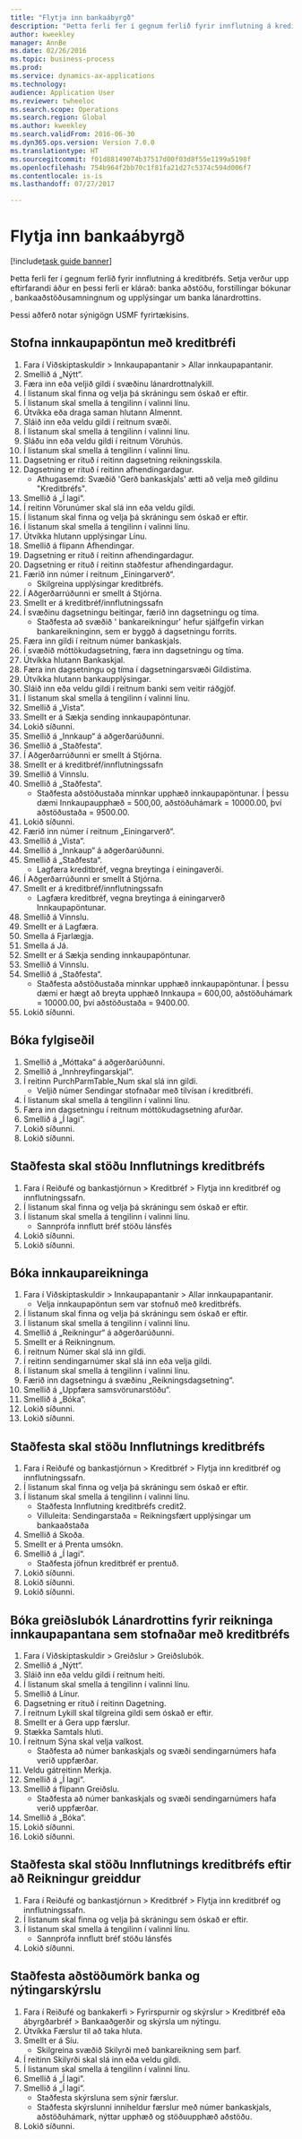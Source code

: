 ```yaml
--- 
title: "Flytja inn bankaábyrgð"
description: "Þetta ferli fer í gegnum ferlið fyrir innflutning á kreditbréfs."
author: kweekley
manager: AnnBe
ms.date: 02/26/2016
ms.topic: business-process
ms.prod: 
ms.service: dynamics-ax-applications
ms.technology: 
audience: Application User
ms.reviewer: twheeloc
ms.search.scope: Operations
ms.search.region: Global
ms.author: kweekley
ms.search.validFrom: 2016-06-30
ms.dyn365.ops.version: Version 7.0.0
ms.translationtype: HT
ms.sourcegitcommit: f01d88149074b37517d00f03d8f55e1199a5198f
ms.openlocfilehash: 754b964f2bb70c1f81fa21d27c5374c594d006f7
ms.contentlocale: is-is
ms.lasthandoff: 07/27/2017

---
```

# <a name="import-a-letter-of-credit"></a>Flytja inn bankaábyrgð

[!include[task guide banner](../../includes/task-guide-banner.md)]

Þetta ferli fer í gegnum ferlið fyrir innflutning á kreditbréfs. Setja verður upp eftirfarandi áður en þessi ferli er klárað: banka aðstöðu, forstillingar bókunar , bankaaðstöðusamningnum og upplýsingar um banka lánardrottins.

Þessi aðferð notar sýnigögn USMF fyrirtækisins.


## <a name="create-a-purchase-order-with-letter-of-credit"></a>Stofna innkaupapöntun með kreditbréfi
1. Fara í Viðskiptaskuldir > Innkaupapantanir > Allar innkaupapantanir.
2. Smellið á „Nýtt“.
3. Færa inn eða veljið gildi í svæðinu lánardrottnalykill.
4. Í listanum skal finna og velja þá skráningu sem óskað er eftir.
5. Í listanum skal smella á tengilinn í valinni línu.
6. Útvíkka eða draga saman hlutann Almennt.
7. Sláið inn eða veldu gildi í reitnum svæði.
8. Í listanum skal smella á tengilinn í valinni línu.
9. Sláðu inn eða veldu gildi í reitnum Vöruhús.
10. Í listanum skal smella á tengilinn í valinni línu.
11. Dagsetning er rituð í reitinn dagsetning reikningsskila.
12. Dagsetning er rituð í reitinn afhendingardagur.
    * Athugasemd: Svæðið 'Gerð bankaskjals' ætti að velja með gildinu "Kreditbréfs".  
13. Smellið á „Í lagi“.
14. Í reitinn Vörunúmer skal slá inn eða veldu gildi.
15. Í listanum skal finna og velja þá skráningu sem óskað er eftir.
16. Í listanum skal smella á tengilinn í valinni línu.
17. Útvíkka hlutann upplýsingar Línu.
18. Smellið á flipann Afhendingar.
19. Dagsetning er rituð í reitinn afhendingardagur.
20. Dagsetning er rituð í reitinn staðfestur afhendingardagur.
21. Færið inn númer í reitnum „Einingarverð“.
    * Skilgreina upplýsingar kreditbréfs.  
22. Í Aðgerðarrúðunni er smellt á Stjórna.
23. Smellt er á kreditbréf/innflutningssafn
24. Í svæðinu dagsetningu beitingar, færið inn dagsetningu og tíma.
    * Staðfesta að svæðið ' bankareikningur' hefur sjálfgefin virkan bankareikninginn, sem er byggð á dagsetningu forrits.  
25. Færa inn gildi í reitnum númer bankaskjals.
26. Í svæðið móttökudagsetning, færa inn dagsetningu og tíma.
27. Útvíkka hlutann Bankaskjal.
28. Færa inn dagsetningu og tíma í dagsetningarsvæði Gildistíma.
29. Útvíkka hlutann bankaupplýsingar.
30. Sláið inn eða veldu gildi í reitnum banki sem veitir ráðgjöf.
31. Í listanum skal smella á tengilinn í valinni línu.
32. Smellið á „Vista“.
33. Smellt er á Sækja sending innkaupapöntunar.
34. Lokið síðunni.
35. Smellið á „Innkaup“ á aðgerðarúðunni.
36. Smellið á „Staðfesta“.
37. Í Aðgerðarrúðunni er smellt á Stjórna.
38. Smellt er á kreditbréf/innflutningssafn
39. Smellið á Vinnslu.
40. Smellið á „Staðfesta“.
    * Staðfesta aðstöðustaða minnkar upphæð innkaupapöntunar.  Í þessu dæmi Innkaupaupphæð = 500,00, aðstöðuhámark = 10000.00, því aðstöðustaða = 9500.00.  
41. Lokið síðunni.
42. Færið inn númer í reitnum „Einingarverð“.
43. Smellið á „Vista“.
44. Smellið á „Innkaup“ á aðgerðarúðunni.
45. Smellið á „Staðfesta“.
    * Lagfæra kreditbréf, vegna breytinga í einingaverði.  
46. Í Aðgerðarrúðunni er smellt á Stjórna.
47. Smellt er á kreditbréf/innflutningssafn
    * Lagfæra kreditbréf, vegna breytinga á einingarverð Innkaupapöntunar.  
48. Smellið á Vinnslu.
49. Smellt er á Lagfæra.
50. Smella á Fjarlægja.
51. Smella á Já.
52. Smellt er á Sækja sending innkaupapöntunar.
53. Smellið á Vinnslu.
54. Smellið á „Staðfesta“.
    * Staðfesta aðstöðustaða minnkar upphæð innkaupapöntunar.  Í þessu dæmi er hægt að breyta upphæð Innkaupa = 600,00, aðstöðuhámark = 10000.00, því aðstöðustaða = 9400.00.  
55. Lokið síðunni.

## <a name="post-packing-slip"></a>Bóka fylgiseðil
1. Smellið á „Móttaka“ á aðgerðarúðunni.
2. Smellið á „Innhreyfingarskjal“.
3. Í reitinn PurchParmTable_Num skal slá inn gildi.
    * Veljið númer Sendingar stofnaðar með tilvísan í kreditbréfi.  
4. Í listanum skal smella á tengilinn í valinni línu.
5. Færa inn dagsetningu í reitnum móttökudagsetning afurðar.
6. Smellið á „Í lagi“.
7. Lokið síðunni.
8. Lokið síðunni.

## <a name="verify-import-letter-of-credit-status"></a>Staðfesta skal stöðu Innflutnings kreditbréfs
1. Fara í Reiðufé og bankastjórnun > Kreditbréf > Flytja inn kreditbréf og innflutningssafn.
2. Í listanum skal finna og velja þá skráningu sem óskað er eftir.
3. Í listanum skal smella á tengilinn í valinni línu.
    * Sannprófa innflutt bréf stöðu lánsfés  
4. Lokið síðunni.
5. Lokið síðunni.

## <a name="post-purchase-invoice"></a>Bóka innkaupareikninga
1. Fara í Viðskiptaskuldir > Innkaupapantanir > Allar innkaupapantanir.
    * Velja innkaupapöntun sem var stofnuð með kreditbréfs.  
2. Í listanum skal finna og velja þá skráningu sem óskað er eftir.
3. Í listanum skal smella á tengilinn í valinni línu.
4. Smellið á „Reikningur“ á aðgerðarúðunni.
5. Smellt er á Reikningnum.
6. Í reitnum Númer skal slá inn gildi.
7. Í reitinn sendingarnúmer skal slá inn eða velja gildi.
8. Í listanum skal smella á tengilinn í valinni línu.
9. Færið inn dagsetningu á svæðinu „Reikningsdagsetning“.
10. Smellið á „Uppfæra samsvörunarstöðu“.
11. Smellið á „Bóka“.
12. Lokið síðunni.
13. Lokið síðunni.

## <a name="verify-import-letter-of-credit-status"></a>Staðfesta skal stöðu Innflutnings kreditbréfs
1. Fara í Reiðufé og bankastjórnun > Kreditbréf > Flytja inn kreditbréf og innflutningssafn.
2. Í listanum skal finna og velja þá skráningu sem óskað er eftir.
3. Í listanum skal smella á tengilinn í valinni línu.
    * Staðfesta Innflutning kreditbréfs credit2.  
    * Villuleita: Sendingarstaða = Reikningsfært upplýsingar um bankaaðstaða  
4. Smellið á Skoða.
5. Smellt er á Prenta umsókn.
6. Smellið á „Í lagi“.
    * Staðfesta jöfnun kreditbréf er prentuð.  
7. Lokið síðunni.
8. Lokið síðunni.
9. Lokið síðunni.

## <a name="post-vendor-payment-journal-for-the-created-purchase-invoice-with-letter-of-credit"></a>Bóka greiðslubók Lánardrottins fyrir reikninga innkaupapantana sem stofnaðar með kreditbréfs
1. Fara í Viðskiptaskuldir > Greiðslur > Greiðslubók.
2. Smellið á „Nýtt“.
3. Sláið inn eða veldu gildi í reitnum heiti.
4. Í listanum skal smella á tengilinn í valinni línu.
5. Smellið á Línur.
6. Dagsetning er rituð í reitinn Dagetning.
7. Í reitnum Lykill skal tilgreina gildi sem óskað er eftir.
8. Smellt er á Gera upp færslur.
9. Stækka Samtals hluti.
10. Í reitnum Sýna skal velja valkost.
    * Staðfesta að númer bankaskjals og svæði sendingarnúmers hafa verið uppfærðar.  
11. Veldu gátreitinn Merkja.
12. Smellið á „Í lagi“.
13. Smellið á flipann Greiðslu.
    * Staðfesta að númer bankaskjals og svæði sendingarnúmers hafa verið uppfærðar.  
14. Smellið á „Bóka“.
15. Lokið síðunni.
16. Lokið síðunni.

## <a name="verify-import-letter-of-credit-status-after-invoice-paid"></a>Staðfesta skal stöðu Innflutnings kreditbréfs eftir að Reikningur greiddur
1. Fara í Reiðufé og bankastjórnun > Kreditbréf > Flytja inn kreditbréf og innflutningssafn.
2. Í listanum skal finna og velja þá skráningu sem óskað er eftir.
3. Í listanum skal smella á tengilinn í valinni línu.
    * Sannprófa innflutt bréf stöðu lánsfés   
4. Lokið síðunni.

## <a name="verify-the-bank-facility-limit-and-utilization-report"></a>Staðfesta aðstöðumörk banka og nýtingarskýrslu
1. Fara í Reiðufé og bankakerfi > Fyrirspurnir og skýrslur > Kreditbréf eða ábyrgðarbréf > Bankaaðgerðir og skýrsla um nýtingu.
2. Útvíkka Færslur til að taka hluta.
3. Smellt er á Síu.
    * Skilgreina svæðið Skilyrði með bankareikning sem þarf.  
4. Í reitinn Skilyrði skal slá inn eða veldu gildi.
5. Í listanum skal smella á tengilinn í valinni línu.
6. Smellið á „Í lagi“.
7. Smellið á „Í lagi“.
    * Staðfesta skýrsluna sem sýnir færslur.  
    * Staðfesta skýrslunni inniheldur færslur með númer bankaskjals, aðstöðuhámark, nýttar upphæð og stöðuupphæð aðstöðu.  
8. Lokið síðunni.


